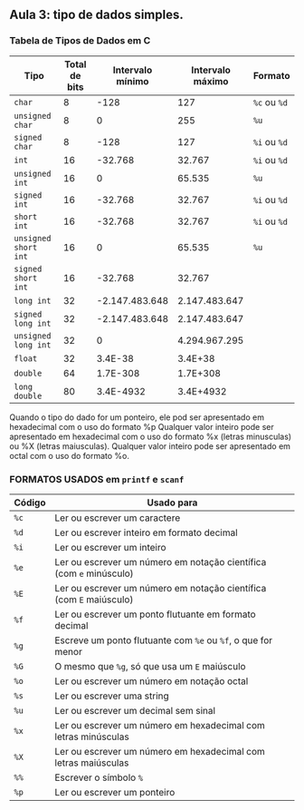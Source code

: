 ## Aula 3: tipo de dados simples.

### Tabela de Tipos de Dados em C

| Tipo                | Total de bits | Intervalo mínimo      | Intervalo máximo      |   Formato    |
|---------------------|---------------|-----------------------|-----------------------|--------------|
| `char`              | 8             | -128                  | 127                   | `%c` ou `%d` |
| `unsigned char`     | 8             | 0                     | 255                   |     `%u`     |
| `signed char`       | 8             | -128                  | 127                   | `%i` ou `%d` |
| `int`               | 16            | -32.768               | 32.767                | `%i` ou `%d` |
| `unsigned int`      | 16            | 0                     | 65.535                |     `%u`     |
| `signed int`        | 16            | -32.768               | 32.767                | `%i` ou `%d` |
| `short int`         | 16            | -32.768               | 32.767                | `%i` ou `%d` |
| `unsigned short int`| 16            | 0                     | 65.535                |     `%u`     |
| `signed short int`  | 16            | -32.768               | 32.767                |              |
| `long int`          | 32            | -2.147.483.648        | 2.147.483.647         |              |
| `signed long int`   | 32            | -2.147.483.648        | 2.147.483.647         |              |
| `unsigned long int` | 32            | 0                     | 4.294.967.295         |              |
| `float`             | 32            | 3.4E-38               | 3.4E+38               |              |
| `double`            | 64            | 1.7E-308              | 1.7E+308              |              |
| `long double`       | 80            | 3.4E-4932             | 3.4E+4932             |              |


Quando o tipo do dado for um ponteiro, ele pod ser apresentado em hexadecimal com o uso do formato %p
Qualquer valor inteiro pode ser apresentado em hexadecimal com o uso do formato %x (letras minusculas) ou %X
(letras maiusculas).
Qualquer valor inteiro pode ser apresentado em octal com o uso do formato %o.


### FORMATOS USADOS em `printf` e `scanf`

| Código | Usado para                                           |
|--------|------------------------------------------------------|
| `%c`   | Ler ou escrever um caractere                         |
| `%d`   | Ler ou escrever inteiro em formato decimal           |
| `%i`   | Ler ou escrever um inteiro                           |
| `%e`   | Ler ou escrever um número em notação científica (com `e` minúsculo) |
| `%E`   | Ler ou escrever um número em notação científica (com `E` maiúsculo) |
| `%f`   | Ler ou escrever um ponto flutuante em formato decimal |
| `%g`   | Escreve um ponto flutuante com `%e` ou `%f`, o que for menor |
| `%G`   | O mesmo que `%g`, só que usa um `E` maiúsculo         |
| `%o`   | Ler ou escrever um número em notação octal           |
| `%s`   | Ler ou escrever uma string                           |
| `%u`   | Ler ou escrever um decimal sem sinal                 |
| `%x`   | Ler ou escrever um número em hexadecimal com letras minúsculas |
| `%X`   | Ler ou escrever um número em hexadecimal com letras maiúsculas |
| `%%`   | Escrever o símbolo `%`                               |
| `%p`   | Ler ou escrever um ponteiro                          |



